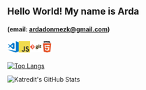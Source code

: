 ## Hello World! My name is Arda
#### (email: ardadonmezk@gmail.com)

<img align="left" alt="Visual Studio Code" width="26px" src="https://raw.githubusercontent.com/github/explore/80688e429a7d4ef2fca1e82350fe8e3517d3494d/topics/visual-studio-code/visual-studio-code.png" />
<img align="left" alt="JavaScript" width="26px" src="https://raw.githubusercontent.com/github/explore/80688e429a7d4ef2fca1e82350fe8e3517d3494d/topics/javascript/javascript.png" />
<img align="left" alt="Git" width="26px" src="https://raw.githubusercontent.com/github/explore/80688e429a7d4ef2fca1e82350fe8e3517d3494d/topics/git/git.png" />
<img align="left" alt="HTML5" width="26px" src="https://raw.githubusercontent.com/github/explore/80688e429a7d4ef2fca1e82350fe8e3517d3494d/topics/html/html.png" />
<br />
<br />



[![Top Langs](https://github-readme-stats.vercel.app/api/top-langs/?username=Katredit&layout=compact&theme=graywhite&card_width=350)](https://github.com/Katredit)




<img align="left" alt="Katredit's GitHub Stats" src="https://github-readme-stats.vercel.app/api?username=Katredit&show_icons=true&theme=dark" />

